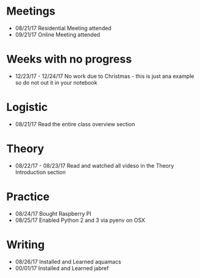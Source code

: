 # Meetings

* 08/21/17 Residential Meeting attended 
* 09/21/17 Online Meeting attended 

# Weeks with no progress

* 12/23/17 - 12/24/17 No work due to Christmas - this is just ana example so do not out it in your notebook

# Logistic

* 08/21/17 Read the entire class overview section 

# Theory

* 08/22/17 - 08/23/17 Read and watched all videso in the Theory Introduction section

# Practice

* 08/24/17 Bought Raspberry PI
* 08/25/17 Enabled Python 2 and 3 via pyenv on OSX

# Writing

* 08/26/17 Installed and Learned aquamacs
* 00/01/17 Installed and Learned jabref
